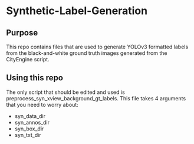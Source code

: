 # Synthetic-Label-Generation

## Purpose
This repo contains files that are used to generate YOLOv3 formatted labels from the black-and-white ground truth images generated from the CityEngine script.

## Using this repo
The only script that should be edited and used is preprocess_syn_xview_background_gt_labels. This file takes 4 arguments that you need to worry about:
* syn_data_dir
* syn_annos_dir
* syn_box_dir
* syn_txt_dir
